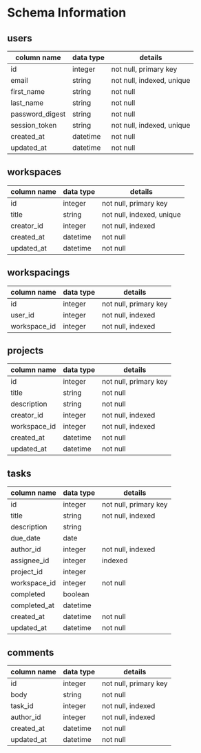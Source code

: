 # Schema Information

## users
column name     | data type | details
----------------|-----------|-----------------------
id              | integer   | not null, primary key
email           | string    | not null, indexed, unique
first_name      | string    | not null
last_name       | string    | not null
password_digest | string    | not null
session_token   | string    | not null, indexed, unique
created_at      | datetime  | not null
updated_at      | datetime  | not null

## workspaces
column name     | data type | details
----------------|-----------|-----------------------
id              | integer   | not null, primary key
title           | string    | not null, indexed, unique
creator_id      | integer   | not null, indexed
created_at      | datetime  | not null
updated_at      | datetime  | not null

## workspacings
column name     | data type | details
----------------|-----------|-----------------------
id              | integer   | not null, primary key
user_id         | integer   | not null, indexed
workspace_id    | integer   | not null, indexed

## projects
column name   | data type | details
--------------|-----------|-----------------------
id            | integer   | not null, primary key
title         | string    | not null
description   | string    | not null
creator_id    | integer   | not null, indexed
workspace_id  | integer   | not null, indexed
created_at    | datetime  | not null
updated_at    | datetime  | not null

## tasks
column name   | data type | details
--------------|-----------|-----------------------
id            | integer   | not null, primary key
title         | string    | not null, indexed
description   | string    |
due_date      | date      |
author_id     | integer   | not null, indexed
assignee_id   | integer   | indexed
project_id    | integer   |
workspace_id  | integer   | not null
completed     | boolean   |
completed_at  | datetime  |
created_at    | datetime  | not null
updated_at    | datetime  | not null

## comments
column name | data type | details
------------|-----------|-----------------------
id          | integer   | not null, primary key
body        | string    | not null
task_id     | integer   | not null, indexed
author_id   | integer   | not null, indexed
created_at  | datetime  | not null
updated_at  | datetime  | not null
